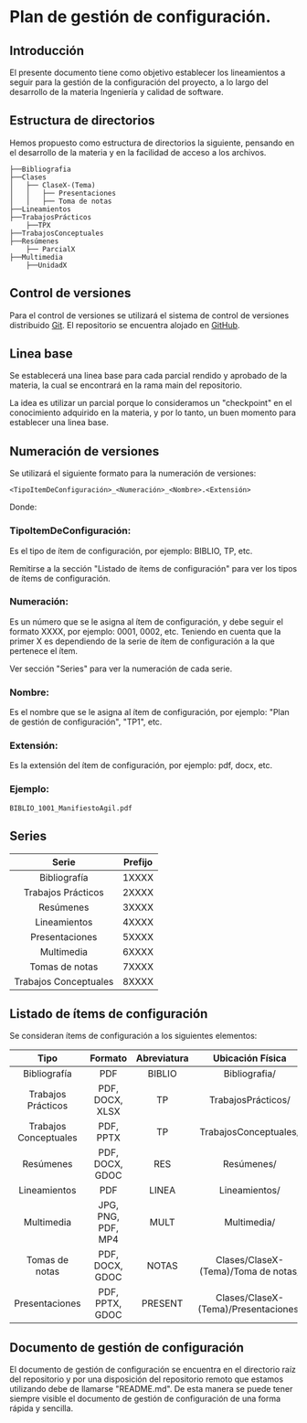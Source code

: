 # Plan de gestión de configuración.

## Introducción
El presente documento tiene como objetivo establecer los lineamientos a seguir para la gestión de la configuración del proyecto, a lo largo del desarrollo de la materia Ingeniería y calidad de software.

## Estructura de directorios
Hemos propuesto como estructura de directorios la siguiente, pensando en el desarrollo de la materia y en la facilidad de acceso a los archivos.

```
├──Bibliografia
├──Clases
│   ├── ClaseX-(Tema)
│   │   ├── Presentaciones
│   │   ├── Toma de notas
├──Lineamientos
├──TrabajosPrácticos
    ├──TPX
├──TrabajosConceptuales
├──Resúmenes
    ├── ParcialX
├──Multimedia
    ├──UnidadX
```

## Control de versiones
Para el control de versiones se utilizará el sistema de control de versiones distribuido [Git](https://git-scm.com/). El repositorio se encuentra alojado en [GitHub](https://github.com/ginomassei/TP4-SCM.git). 

## Linea base
Se establecerá una linea base para cada parcial rendido y aprobado de la  materia, la cual se encontrará en la rama main del repositorio.

La idea es utilizar un parcial porque lo consideramos un "checkpoint" en el conocimiento adquirido en la materia, y por lo tanto, un buen momento para establecer una linea base.

## Numeración de versiones

Se utilizará el siguiente formato para la numeración de versiones:

```
<TipoItemDeConfiguración>_<Numeración>_<Nombre>.<Extensión>
```

Donde: 

### TipoItemDeConfiguración: 
Es el tipo de ítem de configuración, por ejemplo: BIBLIO, TP, etc.

Remitirse a la sección "Listado de ítems de configuración" para ver los tipos de ítems de configuración.

### Numeración:
Es un número que se le asigna al ítem de configuración, y debe seguir el formato XXXX, por ejemplo: 0001, 0002, etc. Teniendo en cuenta que la primer X es dependiendo de la serie de ítem de configuración a la que pertenece el ítem.

Ver sección "Series" para ver la numeración de cada serie.

### Nombre:
Es el nombre que se le asigna al ítem de configuración, por ejemplo: "Plan de gestión de configuración", "TP1", etc.

### Extensión:
Es la extensión del ítem de configuración, por ejemplo: pdf, docx, etc.

### Ejemplo:
```
BIBLIO_1001_ManifiestoAgil.pdf
```

## Series

| Serie | Prefijo |
| :--------: | :--------: |
| Bibliografía | 1XXXX |
| Trabajos Prácticos | 2XXXX |
| Resúmenes | 3XXXX |
| Lineamientos | 4XXXX |
| Presentaciones | 5XXXX |
| Multimedia | 6XXXX |
| Tomas de notas | 7XXXX |
| Trabajos Conceptuales | 8XXXX |

## Listado de ítems de configuración
Se consideran ítems de configuración a los siguientes elementos:

| Tipo | Formato | Abreviatura | Ubicación Física |
| :--------: | :--------: | :--------: | :--------: |
| Bibliografía | PDF | BIBLIO | Bibliografia/ |
| Trabajos Prácticos | PDF, DOCX, XLSX | TP | TrabajosPrácticos/ |
| Trabajos Conceptuales | PDF, PPTX | TP | TrabajosConceptuales/ |
| Resúmenes | PDF, DOCX, GDOC | RES | Resúmenes/ |
| Lineamientos | PDF | LINEA | Lineamientos/ |
| Multimedia | JPG, PNG, PDF, MP4 | MULT | Multimedia/ |
| Tomas de notas | PDF, DOCX, GDOC | NOTAS | Clases/ClaseX-(Tema)/Toma de notas/ |
| Presentaciones | PDF, PPTX, GDOC | PRESENT | Clases/ClaseX-(Tema)/Presentaciones/ |

## Documento de gestión de configuración
El documento de gestión de configuración se encuentra en el directorio raíz del repositorio y por una disposición del repositorio remoto que estamos utilizando debe de llamarse "README.md". De esta manera se puede tener siempre visible el documento de gestión de configuración de una forma rápida y sencilla.
